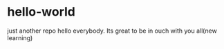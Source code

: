 # hello-world
just another repo
hello everybody. Its great to be in ouch with you all(new learning)
